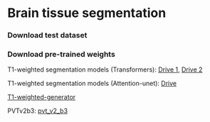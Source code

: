 # Brain tissue segmentation

### Download test dataset

### Download pre-trained weights
T1-weighted segmentation models (Transformers): [Drive 1](https://drive.google.com/file/d/1sFtfAtIuaqd0XlQW225m0EDj9tYLDKTY/view?usp=sharing), [Drive 2]()

T1-weighted segmentation models (Attention-unet): [Drive]()

[T1-weighted-generator]()

PVTv2b3: [pvt_v2_b3](https://github.com/whai362/PVT/releases/download/v2/pvt_v2_b3.pth)


